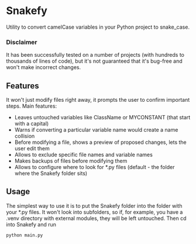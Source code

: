 # Snakefy

Utility to convert camelCase variables in your Python project to snake_case.

### Disclaimer

It has been successfully tested on a number of projects (with hundreds to thousands of lines of code), but it's not guaranteed that it's bug-free and 
won't make incorrect changes. 

## Features

It won't just modify files right away, it prompts the user to confirm important steps. Main features:

* Leaves untouched variables like ClassName or MYCONSTANT (that start with a capital)
* Warns if converting a particular variable name would create a name collision 
* Before modifying a file, shows a preview of proposed changes, lets the user edit them
* Allows to exclude specific file names and variable names
* Makes backups of files before modifying them
* Allows to configure where to look for *.py files (default - the folder where the Snakefy folder sits)

## Usage

The simplest way to use it is to put the Snakefy folder into the folder with your *.py files. It won't look into subfolders, so if, for example, you have a .venv directory with external modules, they will be left untouched. Then cd into Snakefy and run

```
python main.py
```

